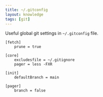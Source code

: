 ```yaml
---
title: ~/.gitconfig
layout: knowledge
tags: [git]
---
```


Useful global git settings in `~/.gitconfig` file.

```
[fetch]
	prune = true

[core]
	excludesfile = ~/.gitignore
	pager = less -FXR

[init]
	defaultBranch = main

[pager]
	branch = false
```
